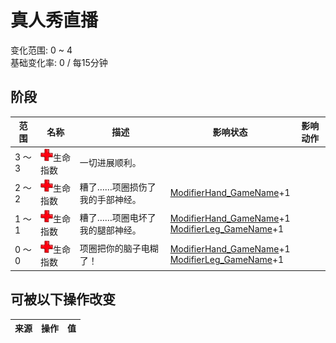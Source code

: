 # 真人秀直播  
变化范围: 0 ~ 4  
基础变化率: 0 / 每15分钟  
## 阶段  
范围  |  名称  |  描述  |  影响状态  |  影响动作  
----  |  ----  |  ----  |  ----  |  ----  
3 ～ 3  |  <img decoding="async" src="Sprite/Health.png" href="a.md" style="max-width:20px;max-height:20px;">生命指数  |  一切进展顺利。  |    |    
2 ～ 2  |  <img decoding="async" src="Sprite/Health.png" href="a.md" style="max-width:20px;max-height:20px;">生命指数  |  糟了……项圈损伤了我的手部神经。  |  [ModifierHand_GameName](ModifierHand.md)+1  |    
1 ～ 1  |  <img decoding="async" src="Sprite/Health.png" href="a.md" style="max-width:20px;max-height:20px;">生命指数  |  糟了……项圈电坏了我的腿部神经。  |  [ModifierHand_GameName](ModifierHand.md)+1<br>[ModifierLeg_GameName](ModifierLeg.md)+1  |    
0 ～ 0  |  <img decoding="async" src="Sprite/Health.png" href="a.md" style="max-width:20px;max-height:20px;">生命指数  |  项圈把你的脑子电糊了！  |  [ModifierHand_GameName](ModifierHand.md)+1<br>[ModifierLeg_GameName](ModifierLeg.md)+1  |    
## 可被以下操作改变  
来源  |  操作  |  值  
----  |  ----  |  ----  
